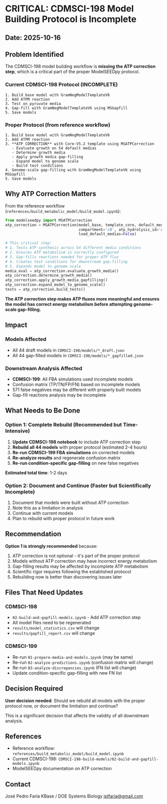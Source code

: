 # CRITICAL: CDMSCI-198 Model Building Protocol is Incomplete

## Date: 2025-10-16

## Problem Identified

The CDMSCI-198 model building workflow is **missing the ATP correction step**, which is a critical part of the proper ModelSEEDpy protocol.

### Current CDMSCI-198 Protocol (INCOMPLETE)

```
1. Build base model with GramNegModelTemplateV6
2. Add ATPM reaction
3. Test on pyruvate media
4. Gap-fill with GramNegModelTemplateV6 using MSGapfill
5. Save models
```

### Proper Protocol (from reference workflow)

```
1. Build base model with GramNegModelTemplateV6
2. Add ATPM reaction
3. **ATP CORRECTION** with Core-V5.2 template using MSATPCorrection
   - Evaluate growth on 54 default medias
   - Determine growth media
   - Apply growth media gap-filling
   - Expand model to genome scale
   - Build test conditions
4. Genome-scale gap-filling with GramNegModelTemplateV6 using MSGapfill
5. Save models
```

## Why ATP Correction Matters

From the reference workflow (`references/build_metabolic_model/build_model.ipynb`):

```python
from modelseedpy import MSATPCorrection
atp_correction = MSATPCorrection(model_base, template_core, default_medias,
                                 compartment='c0', atp_hydrolysis_id='ATPM_c0',
                                 load_default_medias=False)

# This critical step:
# 1. Tests ATP synthesis across 54 different media conditions
# 2. Ensures ATP metabolism is correctly configured
# 3. Gap-fills reactions needed for proper ATP flux
# 4. Creates test conditions for downstream gap-filling
# 5. Expands model to genome scale
media_eval = atp_correction.evaluate_growth_media()
atp_correction.determine_growth_media()
atp_correction.apply_growth_media_gapfilling()
atp_correction.expand_model_to_genome_scale()
tests = atp_correction.build_tests()
```

**The ATP correction step makes ATP fluxes more meaningful and ensures the model has correct energy metabolism before attempting genome-scale gap-filling.**

## Impact

### Models Affected
- All 44 draft models in `CDMSCI-198/models/*_draft.json`
- All 44 gap-filled models in `CDMSCI-198/models/*_gapfilled.json`

### Downstream Analysis Affected
- **CDMSCI-199**: All FBA simulations used incomplete models
- Confusion matrix (TP/TN/FP/FN) based on incomplete models
- 571 false negatives may be different with properly built models
- Gap-fill reactions analysis may be incomplete

## What Needs to Be Done

### Option 1: Complete Rebuild (Recommended but Time-Intensive)

1. **Update CDMSCI-198 notebook** to include ATP correction step
2. **Rebuild all 44 models** with proper protocol (estimated 2-4 hours)
3. **Re-run CDMSCI-199 FBA simulations** on corrected models
4. **Re-analyze results** and regenerate confusion matrix
5. **Re-run condition-specific gap-filling** on new false negatives

**Estimated total time**: 1-2 days

### Option 2: Document and Continue (Faster but Scientifically Incomplete)

1. Document that models were built without ATP correction
2. Note this as a limitation in analysis
3. Continue with current models
4. Plan to rebuild with proper protocol in future work

## Recommendation

**Option 1 is strongly recommended** because:

1. ATP correction is not optional - it's part of the proper protocol
2. Models without ATP correction may have incorrect energy metabolism
3. Gap-filling results may be affected by incomplete ATP metabolism
4. Scientific rigor requires following the established protocol
5. Rebuilding now is better than discovering issues later

## Files That Need Updates

### CDMSCI-198

- `02-build-and-gapfill-models.ipynb` - Add ATP correction step
- All model files need to be regenerated
- `results/model_statistics.csv` will change
- `results/gapfill_report.csv` will change

### CDMSCI-199

- Re-run `01-prepare-media-and-models.ipynb` (may be same)
- Re-run `02-analyze-predictions.ipynb` (confusion matrix will change)
- Re-run `03-analyze-discrepancies.ipynb` (FN list will change)
- Update condition-specific gap-filling with new FN list

## Decision Required

**User decision needed**: Should we rebuild all models with the proper protocol now, or document the limitation and continue?

This is a significant decision that affects the validity of all downstream analysis.

## References

- Reference workflow: `references/build_metabolic_model/build_model.ipynb`
- Current CDMSCI-198: `CDMSCI-198-build-models/02-build-and-gapfill-models.ipynb`
- ModelSEEDpy documentation on ATP correction

## Contact

José Pedro Faria
KBase / DOE Systems Biology
jplfaria@gmail.com
